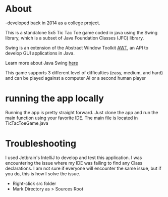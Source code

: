 <h1>About</h1> 

-developed back in 2014 as a college project.

<p>
This is a standalone 5x5 Tic Tac Toe game coded in java using the Swing library, which is a subset of Java Foundation Classes (JFC) library. 


Swing is an extension of the Abstract Window Toolkit [AWT](https://www.javatpoint.com/java-awt), an API to develop GUI applications in Java. 

Learn more about Java Swing [here](https://www.geeksforgeeks.org/introduction-to-java-swing/)

This game supports 3 different level of difficulties (easy, medium, and hard) and can be played against a computer AI or a second human player
</p>

<h1>running the app locally</h1>

<p> Running the app is pretty straight forward. Just clone the app and run the main function using your favorite IDE. The main file is located in TicTacToeGame.java</p>

<h1> Troubleshooting</h1>

<p>
I used Jetbrain's IntelliJ to develop and test this application. 
I was encountering the issue where my IDE was failing to find any Class declarations. I am not sure if everyone will encounter the same issue, 
but if you do, this is how I solve the issue.

- Right-click src folder
- Mark Directory as > Sources Root
</p>
